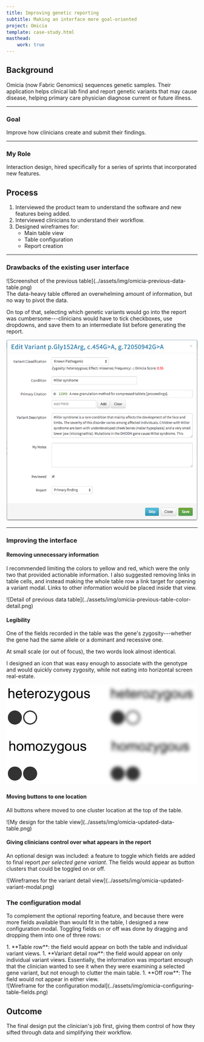 ```yaml
---
title: Improving genetic reporting
subtitle: Making an interface more goal-oriented
project: Omicia
template: case-study.html
masthead:
    work: true
---
```


<section class="grid indenter:3/5 flip-top:kid border-top:3px border-accent:cyan">

## Background
Omicia (now Fabric Genomics) sequences genetic samples. Their application helps clinical lab find and report genetic variants that may cause disease, helping primary care physician diagnose current or future illness.

---

### Goal 
Improve how clinicians create and submit their findings.

---

### My Role 
Interaction design, hired specifically for a series of sprints that incorporated new features.

</section>
<section class="grid indenter:3/2/4 split-lists flip-top:kid border-top:3px border-accent:magenta">

## Process

1. Interviewed the product team to understand the software and new features being added.
1. Interviewed clinicians to understand their workflow.
1. Designed wireframes for:
    - Main table view
    - Table configuration
    - Report creation

---

### Drawbacks of the existing user interface

<div class="shadow:img five-sixths padding-stack">
![Screenshot of the previous table](../assets/img/omicia-previous-data-table.png)
</div>
The data-heavy table offered an overwhelming amount of information, but no way to pivot the data.

On top of that, selecting which genetic variants would go into the report was cumbersome---clinicians would have to tick checkboxes, use dropdowns, and save them to an intermediate list before generating the report. 

![Screenshot of the previous variant details modal window](../assets/img/omicia-previous-variant-modal.png)

--- 

### Improving the interface

#### Removing unnecessary information
I recommended limiting the colors to yellow and red, which were the only two that provided actionable information. I also suggested removing links in table cells, and instead making the whole table row a link target for opening a variant modal. Links to other information would be placed inside that view.

<div class="border:img padding-stack">
![Detail of previous data table](../assets/img/omicia-previous-table-color-detail.png)
</div>
 
#### Legibility
One of the fields recorded in the table was the gene's zygosity---whether the gene had the same allele or a dominant and recessive one. 

At small scale (or out of focus), the two words look almost identical.

I designed an icon that was easy enough to associate with the genotype and would quickly convey zygosity, while not eating into horizontal screen real-estate. 

![Sometimes icons are more recognizable](../assets/img/omicia-zygosity-legibility.png)


#### Moving buttons to one location
All buttons where moved to one cluster location at the top of the table.

<div class="pano bkg:grey shadow:img">
![My design for the table view](../assets/img/omicia-updated-data-table.png)
</div>

#### Giving clinicians control over what appears in the report
An optional design was included: a feature to toggle which fields are added to final report _per selected gene variant_. The fields would appear as button clusters that could be toggled on or off.


<div class="pano bkg:grey shadow:img img-height:unset">
![Wireframes for the variant detail view](../assets/img/omicia-updated-variant-modal.png)
</div>

### The configuration modal
To complement the optional reporting feature, and because there were more fields available than would fit in the table, I designed a new configuration modal. Toggling fields on or off was  done by dragging and dropping them into one of three rows:

<div class="subgrid half">
1. **Table row**: the field would appear on both the table and individual variant views.
1. **Variant detail row**: the field would appear on only individual variant views. Essentially, the information was important enough that the clinician wanted to see it when they were examining a selected gene variant, but not enough to clutter the main table.
1. **Off row**: The field would not appear in either view.
</div>

<div class="pano bkg:grey shadow:img img-height:unset">
![Wireframe for the configuration modal](../assets/img/omicia-configuring-table-fields.png)
</div>


</section>
<section class="grid indenter:3/5 flip-top:kid border-top:3px border-accent:yellow">

## Outcome 
The final design put the clinician's job first, giving them control of how they sifted through data and simplifying their workflow.

</section>
